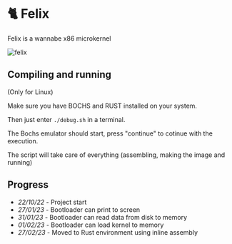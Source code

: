 # 🐈 Felix

Felix is a wannabe x86 microkernel 

![felix](https://user-images.githubusercontent.com/10211171/216172754-36cc3d1b-fad0-48da-9a58-0991be15c1b5.png)

## Compiling and running
(Only for Linux)

Make sure you have BOCHS and RUST installed on your system.

Then just enter `./debug.sh` in a terminal.

The Bochs emulator should start, press "continue" to cotinue with the execution.

The script will take care of everything (assembling, making the image and running)

## Progress
- *22/10/22* - Project start
- *27/01/23* - Bootloader can print to screen
- *31/01/23* - Bootloader can read data from disk to memory
- *01/02/23* - Bootloader can load kernel to memory
- *27/02/23* - Moved to Rust environment using inline assembly
